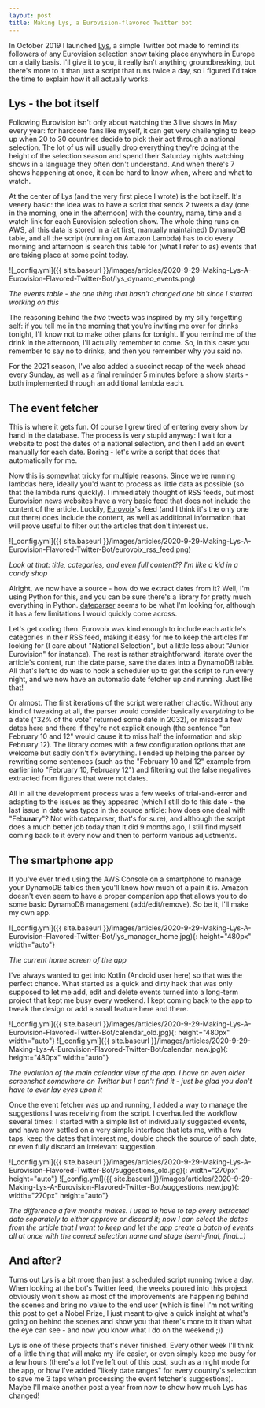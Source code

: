 ```yaml
---
layout: post
title: Making Lys, a Eurovision-flavored Twitter bot
---
```


In October 2019 I launched [Lys](https://twitter.com/EurovisionLys), a simple Twitter bot made to remind its followers of any Eurovision selection show taking place anywhere in Europe on a daily basis. I'll give it to you, it really isn't <span class="tooltip-toggle" aria-label="TLDR: It's a couple Amazon Lambas scheduled by cron that run a Python script" tabindex="0">anything groundbreaking</span>, but there's more to it than just a script that runs twice a day, so I figured I'd take the time to explain how it all actually works.

## Lys - the bot itself

Following Eurovision isn't only about watching the <span class="tooltip-toggle" aria-label="If you're thinking 'Wait, there's THREE live shows??' you just wait - there's more" tabindex="0">3 live shows</span> in May every year: for hardcore fans like myself, it can get very challenging to keep up when 20 to 30 countries decide to pick their act through a <span class="tooltip-toggle" aria-label="A show, in the vast majority of cases broadcast live on TV, that can span over multiple nights" tabindex="0">national selection</span>. The lot of us will usually drop everything they're doing at the height of the selection season and spend their Saturday nights <span class="tooltip-toggle" aria-label="Everyone needs a hobby. No, really, it's a lot of fun - and you get to discover a lot of new music!" tabindex="0">watching shows in a language they often don't understand</span>. And when there's 7 shows happening at once, it can be hard to know when, where and what to watch.

At the center of Lys (and the very first piece I wrote) is the bot itself. It's veeery basic: the idea was to have a script that sends 2 tweets a day (one in the morning, one in the afternoon) with the country, name, time and a watch link for each Eurovision selection show. The whole thing runs on <span class="tooltip-toggle" aria-label="Not the Hungarian metal band, but 'Amazon Web Services', which is Amazon's very own cloud hosting service" tabindex="0">AWS</span>, all this data is stored in a (<span class="tooltip-toggle" aria-label="More on that later" tabindex="0">at first</span>, manually maintained) DynamoDB <span class="tooltip-toggle" aria-label="Any non-technical people here? A table is like a table on an Excel spreadsheet: data, split in column, with one element per line - see the screenshot below" tabindex="0">table</span>, and all the script (running on Amazon <span class="tooltip-toggle" aria-label="You're still here? In the AWS world, Lambdas are like containers for your small pieces of code, and these container can be triggered by a multitude of events; in my case, I chose scheduled triggers" tabindex="0">Lambda</span>) has to do every morning and afternoon is search this table for (what I refer to as) events that are taking place at some point today.

![_config.yml]({{ site.baseurl }}/images/articles/2020-9-29-Making-Lys-A-Eurovision-Flavored-Twitter-Bot/lys_dynamo_events.png)

*The events table - the one thing that hasn't changed one bit since I started working on this*

The reasoning behind the *two* tweets was inspired by my silly forgetting self: if you tell me in the morning that you're <span class="tooltip-toggle" aria-label="That's an example - as much as I love coming over for drinks, now may not be the right time *coughs (in my elbow) in Covid-19*" tabindex="0">inviting me over for drinks tonight</span>, I'll know not to make other plans for tonight. If you remind me of the drink in the afternoon, I'll actually remember to come. So, in this case: you remember to say no to drinks, and then you remember <span class="tooltip-toggle" aria-label="Because you wouldn't miss that 4 hour long Italian music festival even though you don't speak Italian, that why" tabindex="0">why</span> you said no.

For the 2021 season, I've also added a succinct recap of the week ahead every Sunday, as well as a final reminder 5 minutes before a show starts - both implemented through an <span class="tooltip-toggle" aria-label="For the 5 minute reminder, I first through about making something smart (like creating a new trigger on the fly every time a new event is created or modified), but it turns out having a lambda running every day 9AM to 11PM is still well under AWS' free tier limits. Why be smart when you can be lazy and have Amazon pay the bill?" tabindex="0">additional lambda</span> each.

## The event fetcher

This is where it gets fun. Of course I grew tired of entering every show by hand in the database. The process is very stupid anyway: I wait for a website to post the dates of a national selection, and then I add an event manually for each date. Boring - let's write a script that does that automatically for me.

Now this is somewhat tricky for multiple reasons. Since we're running lambdas here, ideally you'd want to process as little data as possible (so that the lambda runs quickly). I immediately thought of RSS feeds, but most Eurovision news websites have a very basic feed that does not include the content of the article. Luckily, [Eurovoix](https://eurovoix.com)'s feed (and I think it's the only one out there) does include the content, as well as additional information that will prove useful to filter out the articles that don't interest us.

![_config.yml]({{ site.baseurl }}/images/articles/2020-9-29-Making-Lys-A-Eurovision-Flavored-Twitter-Bot/eurovoix_rss_feed.png)

*Look at that: title, categories, and even full content?? I'm like a kid in a candy shop*

Alright, we now have a source - how do we extract dates from it? Well, I'm using <span class="tooltip-toggle" aria-label="A programming language. From my own experience, non-technical people are good at using it because it's a rather simple language (at least compared to the other beasts we have out there)" tabindex="0">Python</span> for this, and you can be sure there's a <span class="tooltip-toggle" aria-label="A collection of code, written by someone else, that we can include and use in our own project" tabindex="0">library</span> for pretty much everything in Python. [dateparser](https://dateparser.readthedocs.io/en/latest/) seems to be what I'm looking for, although it has a few limitations I would quickly come across.

Let's get coding then. Eurovoix was kind enough to include each article's categories in their RSS feed, making it easy for me to keep the articles I'm looking for (I care about "National Selection", but a little less about "Junior Eurovision" for instance). The rest is rather straightforward: iterate over the article's content, run the date parse, save the dates into a DynamoDB table. All that's left to do was to hook a scheduler up to get the script to run every night, and we now have an automatic date fetcher up and running. Just like that!

Or almost. The first iterations of the script were rather chaotic. Without any kind of tweaking at all, the parser would consider basically *everything* to be a date ("32% of the vote" returned some date in 2032), or missed a few dates here and there if they're not explicit enough (the sentence "on February 10 and 12" would cause it to miss half the information and skip February 12). The library comes with a few configuration options that are welcome but sadly don't fix everything. I ended up helping the parser by rewriting some sentences (such as the "February 10 and 12" example from earlier into "February 10, February 12") and <span class="tooltip-toggle" aria-label="dateparser comes with a STRICT_PARSING flag that we can use, but it's so strict that it rejects dates that don't contain a year - and such dates make for about 99% of the dates found on Eurovoix" tabindex="0">filtering out the false negatives</span> extracted from figures that were not dates.

All in all the development process was a few weeks of trial-and-error and adapting to the issues as they appeared (which I still do to this date - the last issue in date was typos in the source article: how does one deal with <span class="tooltip-toggle" aria-label="That one took me 30 minutes of debugging, ffs" tabindex="0">"Feb**ura**ry"</span>? Not with dateparser, that's for sure), and although the script does a much better job today than it did 9 months ago, I still find myself coming back to it every now and then to perform various adjustments.

## The smartphone app

If you've ever tried using the AWS Console on a smartphone to manage your DynamoDB tables then you'll know how much of a pain it is. Amazon doesn't even seem to have a proper companion app that allows you to do some basic DynamoDB management (add/edit/remove). So be it, <span class="tooltip-toggle" aria-label="This is very typical of us developers: we'll gladly spend dozens of hours automating something that will save us about 10 seconds in the long run. Go figure" tabindex="0">I'll make my own app</span>.

![_config.yml]({{ site.baseurl }}/images/articles/2020-9-29-Making-Lys-A-Eurovision-Flavored-Twitter-Bot/lys_manager_home.jpg){: height="480px" width="auto"}

*The current home screen of the app*

I've always wanted to get into <span class="tooltip-toggle" aria-label="Another programming language, one you can use to write Android applications" tabindex="0">Kotlin</span> (Android user here) so that was the perfect chance. What started as a <span class="tooltip-toggle" aria-label="I mean it still is some of the worst code I've ever written - I'll get to cleaning it up one day" tabindex="0">quick and dirty hack</span> that was only supposed to let me add, edit and delete events turned into a long-term project that kept me busy every weekend. I kept coming back to the app to tweak the design or add a small feature here and there.

![_config.yml]({{ site.baseurl }}/images/articles/2020-9-29-Making-Lys-A-Eurovision-Flavored-Twitter-Bot/calendar_old.jpg){: height="480px" width="auto"}
![_config.yml]({{ site.baseurl }}/images/articles/2020-9-29-Making-Lys-A-Eurovision-Flavored-Twitter-Bot/calendar_new.jpg){: height="480px" width="auto"}

*The evolution of the main calendar view of the app. I have an even older screenshot somewhere on Twitter but I can't find it - just be glad you don't have to ever lay eyes upon it*

Once the event fetcher was up and running, I added a way to manage the suggestions I was receiving from the script. I overhauled the workflow several times: I started with a simple list of individually suggested events, and have now settled on a very simple interface that lets me, with a few taps, keep the dates that interest me, <span class="tooltip-toggle" aria-label="Very useful to understand dateparser's (at times funky) logic" tabindex="0">double check the source of each date</span>, or even fully discard an irrelevant suggestion.

![_config.yml]({{ site.baseurl }}/images/articles/2020-9-29-Making-Lys-A-Eurovision-Flavored-Twitter-Bot/suggestions_old.jpg){: width="270px" height="auto"}
![_config.yml]({{ site.baseurl }}/images/articles/2020-9-29-Making-Lys-A-Eurovision-Flavored-Twitter-Bot/suggestions_new.jpg){: width="270px" height="auto"}

*The difference a few months makes. I used to have to tap every extracted date separately to either approve or discard it; now I can select the dates from the article that I want to keep and let the app create a batch of events all at once with the correct selection name and stage (semi-final, final…)*

## And after?

Turns out Lys is a bit more than just a scheduled script running twice a day. When looking at the bot's Twitter feed, the weeks poured into this project obviously won't show as most of the improvements are happening behind the scenes and bring no value to the end user (which is fine! I'm not writing this post to get a Nobel Prize, I just meant to give a quick insight at what's going on behind the scenes and show you that there's more to it than what the eye can see - and now you know what I do on the weekend ;))

Lys is one of these projects that's never finished. Every other week I'll think of a little thing that will make my life easier, or even simply keep me busy for a few hours (there's a lot I've left out of this post, such as a night mode for the app, or how I've added "likely date ranges" for every country's selection to save me 3 taps when processing the event fetcher's suggestions). Maybe I'll make another post a year from now to show how much Lys has changed!
